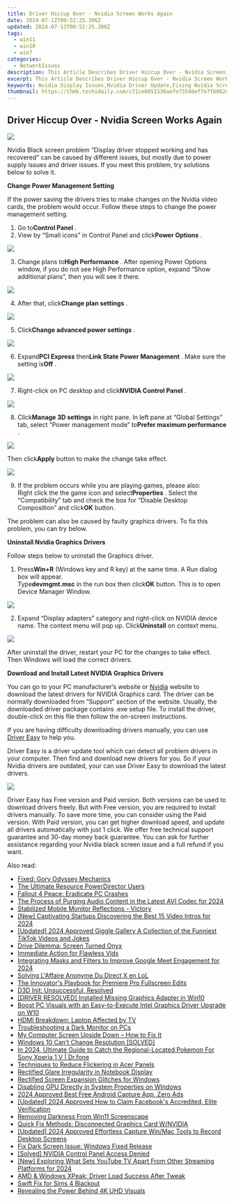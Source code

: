 ```yaml
---
title: Driver Hiccup Over - Nvidia Screen Works Again
date: 2024-07-12T00:52:25.306Z
updated: 2024-07-13T00:52:25.306Z
tags:
  - win11
  - win10
  - win7
categories:
  - NetworkIssues
description: This Article Describes Driver Hiccup Over - Nvidia Screen Works Again
excerpt: This Article Describes Driver Hiccup Over - Nvidia Screen Works Again
keywords: Nvidia Display Issues,Nvidia Driver Update,Fixing Nvidia Screen Freeze,Nvidia Graphics Driver Bugs,Nvidia Screen Fix Hints,Resolve Nvidia Graphics Errors,Nvidia Display Recalibration
thumbnail: https://thmb.techidaily.com/c71ce8851536aefe75546ef7e7f6082e2261917107a95dfb8fa865056cdf9989.jpg
---
```


## Driver Hiccup Over - Nvidia Screen Works Again

![](https://images.drivereasy.com/wp-content/uploads/2016/05/display-driver-stopped-responding-and-has-recovered.jpg)

 Nvidia Black screen problem “Display driver stopped working and has recovered” can be caused by different issues, but mostly due to power supply issues and driver issues. If you meet this problem, try solutions below to solve it.

**Change Power Management Setting**

 If the power saving the drivers tries to make changes on the Nvidia video cards, the problem would occur. Follow these steps to change the power management setting.

 1) Go to**Control Panel** .
 2) View by “Small icons” in Control Panel and click**Power Options** .

![](https://images.drivereasy.com/wp-content/uploads/2016/05/img_573c08bd0f6aa.png)

 3) Change plans to**High Performance** . After opening Power Options window, if you do not see High Performance option, expand “Show additional plans”, then you will see it there.

![](https://images.drivereasy.com/wp-content/uploads/2016/05/img_573c09e3a2aee.png)

 4) After that, click**Change plan settings** .

![](https://images.drivereasy.com/wp-content/uploads/2016/05/img_573c0a4a70cf0.png)

 5) Click**Change advanced power settings** .

![](https://images.drivereasy.com/wp-content/uploads/2016/05/img_573c0ab3594da.png)

 6) Expand**PCI Express** then**Link State Power Management** . Make sure the setting is**Off** .

![](https://images.drivereasy.com/wp-content/uploads/2016/05/img_573c0bc516efb.png)

 7) Right-click on PC desktop and click**NVIDIA Control Panel** .

![](https://images.drivereasy.com/wp-content/uploads/2016/05/img_573c0c35ec296.png)

 8) Click**Manage 3D settings** in right pane. In left pane at “Global Settings” tab, select “Power management mode” to**Prefer maximum performance** .

![](https://images.drivereasy.com/wp-content/uploads/2016/05/img_573c0cc228eef.png)

 Then click**Apply** button to make the change take effect.

![](https://images.drivereasy.com/wp-content/uploads/2016/05/img_573c0fb7ef6a4.png)

 9) If the problem occurs while you are playing games, please also:  
 Right click the the game icon and select**Properties** . Select the “Compatibility” tab and check the box for “Disable Desktop Composition” and click**OK** button.

 The problem can also be caused by faulty graphics drivers. To fix this problem, you can try below.

**Uninstall Nvidia Graphics Drivers**

Follow steps below to uninstall the Graphics driver.

 1) Press**Win+R** (Windows key and R key) at the same time. A Run dialog box will appear.  
 Type**devmgmt.msc** in the run box then click**OK** button. This is to open Device Manager Window.

![](https://images.drivereasy.com/wp-content/uploads/2016/05/img_573c18aa82678.png)

 2) Expand “Display adapters” category and right-click on NVIDIA device name. The context menu will pop up. Click**Uninstall** on context menu.

![](https://images.drivereasy.com/wp-content/uploads/2016/05/img_573c18d4267ba.png)

 After uninstall the driver, restart your PC for the changes to take effect. Then Windows will load the correct drivers.

**Download and Install Latest NVIDIA Graphics Drivers**

 You can go to your PC manufacturer’s website or [Nvidia](https://tools.techidaily.com/drivereasy/download/) website to download the latest drivers for NVIDIA Graphics card. The driver can be normally downloaded from “Support” section of the website. Usually, the downloaded driver package contains .exe setup file. To install the driver, double-click on this file then follow the on-screen instructions.

 If you are having difficulty downloading drivers manually, you can use [Driver Easy](https://tools.techidaily.com/drivereasy/download/) to help you.

 Driver Easy is a driver update tool which can detect all problem drivers in your computer. Then find and download new drivers for you. So if your Nvidia drivers are outdated, your can use Driver Easy to download the latest drivers.

![](https://images.drivereasy.com/wp-content/uploads/2017/04/img_58ef1551ce774.jpg)

 Driver Easy has Free version and Paid version. Both versions can be used to download drivers freely. But with Free version, you are required to install drivers manually. To save more time, you can consider using the Paid version. With Paid version, you can get higher download speed, and update all drivers automatically with just 1 click. We offer free technical support guarantee and 30-day money back guarantee. You can ask for further assistance regarding your Nvidia black screen issue and a full refund if you want.

<ins class="adsbygoogle"
     style="display:block"
     data-ad-format="autorelaxed"
     data-ad-client="ca-pub-7571918770474297"
     data-ad-slot="1223367746"></ins>



<ins class="adsbygoogle"
     style="display:block"
     data-ad-client="ca-pub-7571918770474297"
     data-ad-slot="8358498916"
     data-ad-format="auto"
     data-full-width-responsive="true"></ins>



<span class="atpl-alsoreadstyle">Also read:</span>
<div><ul>
<li><a href="https://network-issues.techidaily.com/fixed-gory-odyssey-mechanics/"><u>Fixed: Gory Odyssey Mechanics</u></a></li>
<li><a href="https://extra-information.techidaily.com/the-ultimate-resource-powerdirector-users/"><u>The Ultimate Resource PowerDirector Users</u></a></li>
<li><a href="https://network-issues.techidaily.com/fallout-4-peace-eradicate-pc-crashes/"><u>Fallout 4 Peace: Eradicate PC Crashes</u></a></li>
<li><a href="https://audio-shaping.techidaily.com/the-process-of-purging-audio-content-in-the-latest-avi-codec-for-2024/"><u>The Process of Purging Audio Content in the Latest AVI Codec for 2024</u></a></li>
<li><a href="https://network-issues.techidaily.com/stabilized-mobile-monitor-reflections-victory/"><u>Stabilized Mobile Monitor Reflections - Victory</u></a></li>
<li><a href="https://facebook-video-footage.techidaily.com/new-captivating-startups-discovering-the-best-15-video-intros-for-2024/"><u>[New] Captivating Startups  Discovering the Best 15 Video Intros for 2024</u></a></li>
<li><a href="https://tiktok-clips.techidaily.com/updated-2024-approved-giggle-gallery-a-collection-of-the-funniest-tiktok-videos-and-jokes/"><u>[Updated] 2024 Approved  Giggle Gallery  A Collection of the Funniest TikTok Videos and Jokes</u></a></li>
<li><a href="https://network-issues.techidaily.com/drive-dilemma-screen-turned-onyx/"><u>Drive Dilemma: Screen Turned Onyx</u></a></li>
<li><a href="https://network-issues.techidaily.com/immediate-action-for-flawless-vids/"><u>Immediate Action for Flawless Vids</u></a></li>
<li><a href="https://screen-video-capture.techidaily.com/integrating-masks-and-filters-to-improve-google-meet-engagement-for-2024/"><u>Integrating Masks and Filters to Improve Google Meet Engagement for 2024</u></a></li>
<li><a href="https://network-issues.techidaily.com/solving-laffaire-anonyme-du-direct-x-en-lol/"><u>Solving L'Affaire Anonyme Du Direct X en LoL</u></a></li>
<li><a href="https://extra-resources.techidaily.com/the-innovators-playbook-for-premiere-pro-fullscreen-edits/"><u>The Innovator's Playbook for Premiere Pro Fullscreen Edits</u></a></li>
<li><a href="https://network-issues.techidaily.com/d3d-init-unsuccessful-resolved/"><u>D3D Init: Unsuccessful, Resolved</u></a></li>
<li><a href="https://network-issues.techidaily.com/driver-resolved-installed-missing-graphics-adapter-in-win10/"><u>[DRIVER RESOLVED] Installed Missing Graphics Adapter in Win10</u></a></li>
<li><a href="https://network-issues.techidaily.com/1719974806015-boost-pc-visuals-with-an-easy-to-execute-intel-graphics-driver-upgrade-on-w10/"><u>Boost PC Visuals with an Easy-to-Execute Intel Graphics Driver Upgrade on W10</u></a></li>
<li><a href="https://network-issues.techidaily.com/hdmi-breakdown-laptop-affected-by-tv/"><u>HDMI Breakdown: Laptop Affected by TV</u></a></li>
<li><a href="https://network-issues.techidaily.com/troubleshooting-a-dark-monitor-on-pcs/"><u>Troubleshooting a Dark Monitor on PCs</u></a></li>
<li><a href="https://network-issues.techidaily.com/my-computer-screen-upside-down-how-to-fix-it/"><u>My Computer Screen Upside Down – How to Fix It</u></a></li>
<li><a href="https://network-issues.techidaily.com/windows-10-cant-change-resolution-solved/"><u>Windows 10 Can’t Change Resolution [SOLVED]</u></a></li>
<li><a href="https://android-pokemon-go.techidaily.com/in-2024-ultimate-guide-to-catch-the-regional-located-pokemon-for-sony-xperia-1-v-drfone-by-drfone-virtual-android/"><u>In 2024, Ultimate Guide to Catch the Regional-Located Pokemon For Sony Xperia 1 V | Dr.fone</u></a></li>
<li><a href="https://network-issues.techidaily.com/techniques-to-reduce-flickering-in-acer-panels/"><u>Techniques to Reduce Flickering in Acer Panels</u></a></li>
<li><a href="https://network-issues.techidaily.com/rectified-glare-irregularity-in-notebook-display/"><u>Rectified Glare Irregularity in Notebook Display</u></a></li>
<li><a href="https://network-issues.techidaily.com/rectified-screen-expansion-glitches-for-windows/"><u>Rectified Screen Expansion Glitches for Windows</u></a></li>
<li><a href="https://network-issues.techidaily.com/disabling-gpu-directly-in-system-properties-on-windows/"><u>Disabling GPU Directly in System Properties on WIndows</u></a></li>
<li><a href="https://screen-video-capture.techidaily.com/2024-approved-best-free-android-capture-app-zero-ads/"><u>2024 Approved  Best Free Android Capture App, Zero Ads</u></a></li>
<li><a href="https://facebook-video-recording.techidaily.com/updated-2024-approved-how-to-claim-facebooks-accredited-elite-verification/"><u>[Updated] 2024 Approved  How to Claim Facebook's Accredited, Elite Verification</u></a></li>
<li><a href="https://network-issues.techidaily.com/removing-darkness-from-win11-screenscape/"><u>Removing Darkness From Win11 Screenscape</u></a></li>
<li><a href="https://network-issues.techidaily.com/quick-fix-methods-disconnected-graphics-card-wnvidia/"><u>Quick Fix Methods: Disconnected Graphics Card W/NVIDIA</u></a></li>
<li><a href="https://screen-recording.techidaily.com/updated-2024-approved-effortless-capture-winmac-tools-to-record-desktop-screens/"><u>[Updated] 2024 Approved  Effortless Capture  Win/Mac Tools to Record Desktop Screens</u></a></li>
<li><a href="https://network-issues.techidaily.com/fix-dark-screen-issue-windows-fixed-release/"><u>Fix Dark Screen Issue: Windows Fixed Release</u></a></li>
<li><a href="https://network-issues.techidaily.com/solved-nvidia-control-panel-access-denied/"><u>[Solved] NVIDIA Control Panel Access Denied</u></a></li>
<li><a href="https://facebook-record-videos.techidaily.com/new-exploring-what-sets-youtube-tv-apart-from-other-streaming-platforms-for-2024/"><u>[New] Exploring What Sets YouTube TV Apart From Other Streaming Platforms for 2024</u></a></li>
<li><a href="https://network-issues.techidaily.com/amd-and-windows-xpeak-driver-load-success-after-tweak/"><u>AMD & Windows XPeak: Driver Load Success After Tweak</u></a></li>
<li><a href="https://network-issues.techidaily.com/swift-fix-for-sims-4-blackout/"><u>Swift Fix for Sims 4 Blackout</u></a></li>
<li><a href="https://network-issues.techidaily.com/revealing-the-power-behind-4k-uhd-visuals/"><u>Revealing the Power Behind 4K UHD Visuals</u></a></li>
</ul></div>
